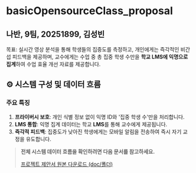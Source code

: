 # basicOpensourceClass_proposal
**나반, 9팀, 20251899, 김성빈**
---
목표: 실시간 영상 분석을 통해 학생들의 집중도를 측정하고, 개인에게는 즉각적인 비간섭 피드백을 제공하며, 교수에게는 수업 중 총 집중 학생 수만을 **학교 LMS에 익명으로 집계**하여 수업 효율 개선 자료를 제공합니다.

## ⚙️ 시스템 구성 및 데이터 흐름

### 주요 특징

1.  **프라이버시 보호**: 개인 식별 정보 없이 익명 ID와 '집중 학생 수'만을 처리합니다.
2.  **LMS 통합**: 익명 집계 데이터는 학교 **LMS**를 통해 교수에게 제공됩니다.
3.  **즉각적 피드백**: 집중도가 낮아진 학생에게는 모바일 알림을 전송하여 즉시 자기 교정을 유도합니다.

> **전체 시스템 데이터 흐름을 확인하려면 다음 문서를 참고하세요.**
>
> [프로젝트 제안서 원본 다운로드 (doc/폴더)](./doc/[제안서파일명].pdf)

